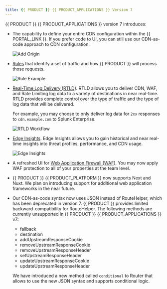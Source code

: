 ```yaml
---
title: {{ PRODUCT }} {{ PRODUCT_APPLICATIONS }} Version 7
---
```


{{ PRODUCT }} {{ PRODUCT_APPLICATIONS }} version 7 introduces:

-   The capability to define your entire CDN configuration within the {{ PORTAL_LINK }}. If you prefer code to UI, you can still use our CDN-as-code approach to CDN configuration. 

    ![Add Origin](/images/v7/basics/origins-add-origin.png)

-   [Rules](/guides/performance/rules) that identify a set of traffic and how {{ PRODUCT }} will process those requests. 

    ![Rule Example](/images/v7/performance/rule-condition-feature-example.png)

-   [Real-Time Log Delivery (RTLD)](/guides/logs/rtld). RTLD allows you to deliver CDN, WAF, and Rate Limiting log data to a variety of destinations in near real-time. RTLD provides complete control over the type of traffic and the type of log data that will be delivered. 

    For example, you may choose to only deliver log data for `2xx` responses to `cdn.example.com` to Splunk Enterprise.

    ![RTLD Workflow](/images/v7/logs/rtld-workflow.png)

-   [Edge Insights](/guides/performance/observability/edge_insights). Edge Insights allows you to gain historical and near real-time insights into threat profiles, performance, and CDN usage.

    ![Edge Insights](/images/v7/performance/edge-insights-example.png)

-   A refreshed UI for [Web Application Firewall (WAF)](/security/waf). You may now apply WAF protection to all of your properties at the team level.
-   {{ PRODUCT }} {{ PRODUCT_PLATFORM }} now supports Next and Nuxt. We plan on introducing support for additional web application frameworks in the near future.
-   Our CDN-as-code syntax now uses JSON instead of RouteHelper, which has been deprecated in version 7. {{ PRODUCT }} provides limited backward-compatibility for RouteHelper. The following methods are currently unsupported in {{ PRODUCT }} {{ PRODUCT_APPLICATIONS }} v7:
    -   fallback
    -   destination
    -   addUpstreamResponseCookie
    -   removeUpstreamResponseCookie
    -   removeUpstreamResponseHeader
    -   setUpstreamResponseHeader
    -   updateUpstreamResponseCookie
    -   updateUpstreamResponseHeader

    We have introduced a new method called `conditional` to Router that allows to use the new JSON syntax and supports conditional logic.